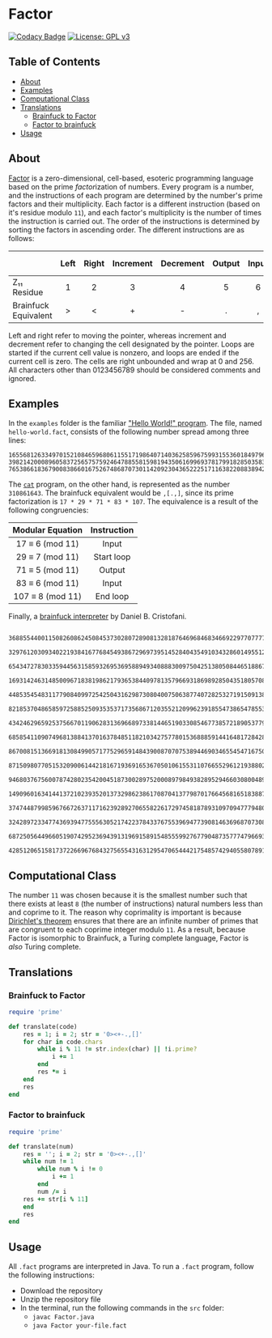 # Factor
[![Codacy Badge](https://app.codacy.com/project/badge/Grade/2cbcc0dfcb3e43cc98663442cea1948a)](https://www.codacy.com/manual/bangyen99/factor-lang?utm_source=github.com&amp;utm_medium=referral&amp;utm_content=bangyen/factor-lang&amp;utm_campaign=Badge_Grade)
[![License: GPL v3](https://img.shields.io/badge/License-GPLv3-blue.svg)](https://www.gnu.org/licenses/gpl-3.0)

## Table of Contents
-   [About](#about)
-   [Examples](#examples)
-   [Computational Class](#computational-class)
-   [Translations](#translations)
    - 	[Brainfuck to Factor](#brainfuck-to-factor)
    - 	[Factor to brainfuck](#factor-to-brainfuck)
-   [Usage](#usage)

## About
[Factor](https://esolangs.org/wiki/Factor) is a zero-dimensional, cell-based, esoteric programming language based on the prime *factor*ization of numbers. Every program is a number, and the instructions of each program are determined by the number's prime factors and their multiplicity. Each factor is a different instruction (based on it's residue modulo `11`), and each factor's multiplicity is the number of times the instruction is carried out. The order of the instructions is determined by sorting the factors in ascending order. The different instructions are as follows:

|                                     | Left      | Right      | Increment | Decrement | Output | Input | Start loop | End loop |
|-------------------------------------|:---------:|:----------:|:---------:|:---------:|:------:|:-----:|:----------:|:--------:|
| Z₁₁ Residue                         | 1         | 2          | 3         | 4         | 5      | 6     | 7          | 8        |
| Brainfuck Equivalent                | >         | <          | +         | -         | .      | ,     | \[         | \]       |

Left and right refer to moving the pointer, whereas increment and decrement refer to changing the cell designated by the pointer. Loops are started if the current cell value is nonzero, and loops are ended if the current cell is zero. The cells are right unbounded and wrap at 0 and 256. All characters other than 0123456789 should be considered comments and ignored. 

## Examples
In the `examples` folder is the familiar ["Hello World!" program](https://en.wikipedia.org/wiki/%22Hello,_World!%22_program). The file, named `hello-world.fact`, consists of the following number spread among three lines:

```fact
1655681263349701521084659680611551719864071403625859675993155360184979650875317924075071663014170796
3982142000896058372565757592464788558159819435061699693781799182850358327927823218744238796733811436
76538661836790083866016752674868707301142092304365222517116382208838942082995905598124019955549
```

The [`cat`](https://esolangs.org/wiki/Cat_program) program, on the other hand, is represented as the number `310861643`. The brainfuck equivalent would be `,[.,]`, since its prime factorization is `17 * 29 * 71 * 83 * 107`. The equivalence is a result of the following congruencies:

| Modular Equation | Instruction |
|:----------------:|:-----------:|
| 17 ≡ 6 (mod 11)  | Input       |
| 29 ≡ 7 (mod 11)  | Start loop  |
| 71 ≡ 5 (mod 11)  | Output      |
| 83 ≡ 6 (mod 11)  | Input       |
| 107 ≡ 8 (mod 11) | End loop    |

Finally, a [brainfuck interpreter](http://www.hevanet.com/cristofd/brainfuck/dbfi.b) by Daniel B. Cristofani.

```fact
	3688554400115082608624508453730280728908132818764696846834669229770777761772478005527507177418120694
	3297612030934022193841677684549386729697395145284043549103432860149551273007692661521521238378585373
	6543472783033594456315859326953695889493408883009750425138050844651886706519801267566755335040672769
	1693142463148500967183819862179365384409781357966931869892850435180570833406982731006507405891701959
	4485354548311779084099725425043162987308040075063877407282532719150913822261233897714262058986360034
	8218537048658597258852509353537173568671203552120996239185547386547855325347653142800549655880422575
	4342462965925375667011906283136966897338144651903308546773857218905377988341330353123312187176812317
	6858541109074968138841370163784851182103427577801536888591441648172842836826181982574882949180405500
	8670081513669181308499057177529659148439008707075389446903465545471675098029277846800886915820990250
	8715098077051532090061442181671936916536705010615531107665529612193880253925746489612770787088516247
	9468037675600787428023542004518730028975200089798493828952946603080048923933137936720859162176172205
	1490960163414413721023935201373298623861708704137798701766456816518388727419990119162281303945678618
	3747448799859676672637117162392892706558226172974581878931097094777948014994380338004990013300346303
	3242897233477436939477555630521742237843376755396947739081463696870730873223954238930152068730233776
	6872505644966051907429523694391319691589154855599276779048735777479669316766704156814084591354216434
	428512065158173722669676843275655431631295470654442175485742940558078916419832634153303347
```

## Computational Class
The number `11` was chosen because it is the smallest number such that there exists at least `8` (the number of instructions) natural numbers less than and coprime to it. The reason why coprimality is important is because [Dirichlet's theorem](https://en.wikipedia.org/wiki/Dirichlet%27s_theorem_on_arithmetic_progressions) ensures that there are an infinite number of primes that are congruent to each coprime integer modulo `11`. As a result, because Factor is isomorphic to Brainfuck, a Turing complete language, Factor is *also* Turing complete.

## Translations
### Brainfuck to Factor

```ruby
require 'prime'

def translate(code)
    res = 1; i = 2; str = '0><+-.,[]'
    for char in code.chars
        while i % 11 != str.index(char) || !i.prime?
            i += 1
        end
        res *= i
    end
    res
end
```

### Factor to brainfuck

```ruby
require 'prime'

def translate(num)
    res = ''; i = 2; str = '0><+-.,[]'
    while num != 1
        while num % i != 0
            i += 1
        end
        num /= i
	res += str[i % 11]
    end
    res
end
```

## Usage
All `.fact` programs are interpreted in Java. To run a `.fact` program, follow the following instructions:
-   Download the repository
-   Unzip the repository file
-   In the terminal, run the following commands in the `src` folder:
    -   `javac Factor.java`
    -   `java Factor your-file.fact`
